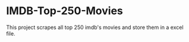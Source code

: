 # IMDB-Top-250-Movies
This project scrapes all top 250 imdb's movies and store them in a excel file.
